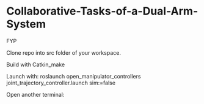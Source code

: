 # Collaborative-Tasks-of-a-Dual-Arm-System
FYP

Clone repo into src folder of your workspace.

Build with Catkin_make

Launch with: roslaunch open_manipulator_controllers joint_trajectory_controller.launch sim:=false

Open another terminal:
